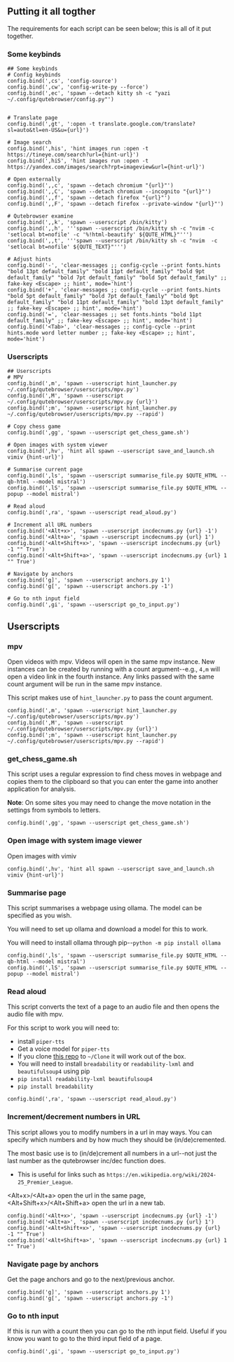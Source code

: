 ## Putting it all togther

The requirements for each script can be seen below; this is all of it put together.

### Some keybinds
```
## Some keybinds
# Config keybinds
config.bind(',cs', 'config-source')
config.bind(',cw', 'config-write-py --force')
config.bind(',ec', 'spawn --detach kitty sh -c "yazi ~/.config/qutebrowser/config.py"')


# Translate page
config.bind(',gt', ':open -t translate.google.com/translate?sl=auto&tl=en-US&u={url}')

# Image search
config.bind(',his', 'hint images run :open -t https://tineye.com/search?url={hint-url}')
config.bind(',hiS', 'hint images run :open -t https://yandex.com/images/search?rpt=imageview&url={hint-url}')

# Open externally
config.bind(',,c', 'spawn --detach chromium "{url}"')
config.bind(',,C', 'spawn --detach chromium --incognito "{url}"')
config.bind(',,f', 'spawn --detach firefox "{url}"')
config.bind(',,F', 'spawn --detach firefox --private-window "{url}"')

# Qutebrowser examine
config.bind(',,k', 'spawn --userscript /bin/kitty')
config.bind(',,h', '''spawn --userscript /bin/kitty sh -c "nvim -c 'setlocal bt=nofile' -c '%!html-beautify' ${QUTE_HTML}"''')
config.bind(',,t', '''spawn --userscript /bin/kitty sh -c "nvim  -c 'setlocal bt=nofile' ${QUTE_TEXT}"''')

# Adjust hints
config.bind('-', 'clear-messages ;; config-cycle --print fonts.hints "bold 13pt default_family" "bold 11pt default_family" "bold 9pt default_family" "bold 7pt default_family" "bold 5pt default_family" ;; fake-key <Escape> ;; hint', mode='hint')
config.bind('+', 'clear-messages ;; config-cycle --print fonts.hints "bold 5pt default_family" "bold 7pt default_family" "bold 9pt default_family" "bold 11pt default_family" "bold 13pt default_family" ;; fake-key <Escape> ;; hint', mode='hint')
config.bind('=', 'clear-messages ;; set fonts.hints "bold 11pt default_family" ;; fake-key <Escape> ;; hint', mode='hint')
config.bind('<Tab>', 'clear-messages ;; config-cycle --print hints.mode word letter number ;; fake-key <Escape> ;; hint', mode='hint')
```

### Userscripts
```
## Userscripts
# MPV
config.bind(',m', 'spawn --userscript hint_launcher.py ~/.config/qutebrowser/userscripts/mpv.py')
config.bind(',M', 'spawn --userscript ~/.config/qutebrowser/userscripts/mpv.py {url}')
config.bind(';m', 'spawn --userscript hint_launcher.py ~/.config/qutebrowser/userscripts/mpv.py --rapid')

# Copy chess game
config.bind(',gg', 'spawn --userscript get_chess_game.sh')

# Open images with system viewer
config.bind(',hv', 'hint all spawn --userscript save_and_launch.sh vimiv {hint-url}')

# Summarise current page
config.bind(',ls', 'spawn --userscript summarise_file.py $QUTE_HTML --qb-html --model mistral')
config.bind(',lS', 'spawn --userscript summarise_file.py $QUTE_HTML --popup --model mistral')

# Read aloud
config.bind(',ra', 'spawn --userscript read_aloud.py')

# Increment all URL numbers
config.bind('<Alt+x>', 'spawn --userscript incdecnums.py {url} -1')
config.bind('<Alt+a>', 'spawn --userscript incdecnums.py {url} 1')
config.bind('<Alt+Shift+x>', 'spawn --userscript incdecnums.py {url} -1 "" True')
config.bind('<Alt+Shift+a>', 'spawn --userscript incdecnums.py {url} 1 "" True')

# Navigate by anchors
config.bind('g]', 'spawn --userscript anchors.py 1')
config.bind('g[', 'spawn --userscript anchors.py -1')

# Go to nth input field
config.bind(',gi', 'spawn --userscript go_to_input.py')
```

## Userscripts
### mpv

Open videos with mpv. Videos will open in the same mpv instance. New instances can be created by running with a count argument--e.g., `4,m` will open a video link in the fourth instance. Any links passed with the same count argument will be run in the same mpv instance.

This script makes use of `hint_launcher.py` to pass the count argument.

```
config.bind(',m', 'spawn --userscript hint_launcher.py ~/.config/qutebrowser/userscripts/mpv.py')
config.bind(',M', 'spawn --userscript ~/.config/qutebrowser/userscripts/mpv.py {url}')
config.bind(';m', 'spawn --userscript hint_launcher.py ~/.config/qutebrowser/userscripts/mpv.py --rapid')
```

### get_chess_game.sh

This script uses a regular expression to find chess moves in webpage and copies them to the clipboard so that you can enter the game into another application for analysis.

**Note**: On some sites you may need to change the move notation in the settings from symbols to letters.

```
config.bind(',gg', 'spawn --userscript get_chess_game.sh')
```

### Open image with system image viewer

Open images with vimiv

```
config.bind(',hv', 'hint all spawn --userscript save_and_launch.sh vimiv {hint-url}')
```

### Summarise page

This script summarises a webpage using ollama. The model can be specified as you wish.

You will need to set up ollama and download a model for this to work.

You will need to install ollama through pip--`python -m pip install ollama`

```
config.bind(',ls', 'spawn --userscript summarise_file.py $QUTE_HTML --qb-html --model mistral')
config.bind(',lS', 'spawn --userscript summarise_file.py $QUTE_HTML --popup --model mistral')
```

### Read aloud

This script converts the text of a page to an audio file and then opens the audio file with mpv.

For this script to work you will need to:

 - install `piper-tts`
 - Get a voice model for `piper-tts`
  - If you clone [this repo](https://github.com/sweetbbak/Neural-Amy-TTS) to `~/Clone` it will work out of the box.
 - You will need to install `breadability` or `readability-lxml` and `beautifulsoup4` using pip
  - `pip install readability-lxml beautifulsoup4`
  - `pip install breadability`

```
config.bind(',ra', 'spawn --userscript read_aloud.py')
```

### Increment/decrement numbers in URL

This script allows you to modify numbers in a url in may ways. You can specify which numbers and by how much they should be (in/de)cremented.

The most basic use is to (in/de)crement all numbers in a url--not just the last number as the qutebrowser inc/dec function does. 
 - This is useful for links such as `https://en.wikipedia.org/wiki/2024-25_Premier_League`.

<Alt+x>/<Alt+a> open the url in the same page, <Alt+Shift+x>/<Alt+Shift+a> open the url in a new tab.

```
config.bind('<Alt+x>', 'spawn --userscript incdecnums.py {url} -1')
config.bind('<Alt+a>', 'spawn --userscript incdecnums.py {url} 1')
config.bind('<Alt+Shift+x>', 'spawn --userscript incdecnums.py {url} -1 "" True')
config.bind('<Alt+Shift+a>', 'spawn --userscript incdecnums.py {url} 1 "" True')
```

### Navigate page by anchors

Get the page anchors and go to the next/previous anchor.

```
config.bind('g]', 'spawn --userscript anchors.py 1')
config.bind('g[', 'spawn --userscript anchors.py -1')
```

### Go to nth input

If this is run with a count then you can go to the nth input field. Useful if you know you want to go to the third input field of a page.

```
config.bind(',gi', 'spawn --userscript go_to_input.py')
```
